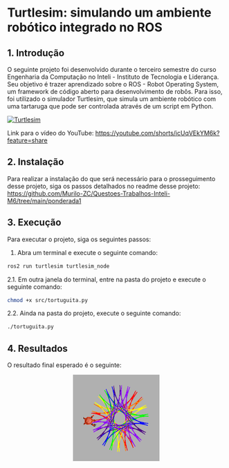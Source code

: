 # Turtlesim: simulando um ambiente robótico integrado no ROS

## 1. Introdução

O seguinte projeto foi desenvolvido durante o terceiro semestre do curso Engenharia da Computação no Inteli - Instituto de Tecnologia e Liderança. Seu objetivo é trazer aprendizado sobre o ROS - Robot Operating System, um framework de código aberto para desenvolvimento de robôs. Para isso, foi utilizado o simulador Turtlesim, que simula um ambiente robótico com uma tartaruga que pode ser controlada através de um script em Python.

[![Turtlesim](https://youtube.com/shorts/icUqVEkYM6k?feature=share)](https://youtube.com/shorts/icUqVEkYM6k?feature=share)

Link para o vídeo do YouTube: <https://youtube.com/shorts/icUqVEkYM6k?feature=share>
## 2. Instalação

Para realizar a instalação do que será necessário para o prosseguimento desse projeto, siga os passos detalhados no readme desse projeto: <https://github.com/Murilo-ZC/Questoes-Trabalhos-Inteli-M6/tree/main/ponderada1>

## 3. Execução

Para executar o projeto, siga os seguintes passos:

1. Abra um terminal e execute o seguinte comando:

```bash
ros2 run turtlesim turtlesim_node
```

2.1. Em outra janela do terminal, entre na pasta do projeto e execute o seguinte comando:

```bash
chmod +x src/tortuguita.py
```

2.2. Ainda na pasta do projeto, execute o seguinte comando:

```bash
./tortuguita.py
```

## 4. Resultados

O resultado final esperado é o seguinte:

<center>
    <img src="/media/exemplo.png" width="200px" height="200px">
</center>